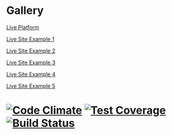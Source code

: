 Gallery
================

[Live Platform](https://turing-gallery.herokuapp.com/gallery/platform)

[Live Site Example 1](https://turing-gallery.herokuapp.com/joshgoldphotography/home)

[Live Site Example 2](https://turing-gallery.herokuapp.com/kellinixonphotography/home)

[Live Site Example 3](https://turing-gallery.herokuapp.com/pinkfogstudios/home)

[Live Site Example 4](https://turing-gallery.herokuapp.com/karapearsonphotography/home)

[Live Site Example 5](https://turing-gallery.herokuapp.com/benfinkshapiro/home)

[![Code Climate](https://codeclimate.com/repos/544ea2036956803dce030bf9/badges/8471286c94a6af26251e/gpa.svg)](https://codeclimate.com/repos/544ea2036956803dce030bf9/feed)
[![Test Coverage](https://codeclimate.com/repos/544ea2036956803dce030bf9/badges/8471286c94a6af26251e/coverage.svg)](https://codeclimate.com/repos/544ea2036956803dce030bf9/feed)
[![Build Status](https://travis-ci.org/awortham/Gallery.svg)](https://travis-ci.org/awortham/Gallery)
=======
